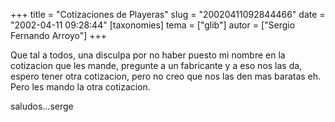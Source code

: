 +++
title = "Cotizaciones de Playeras"
slug = "20020411092844466"
date = "2002-04-11 09:28:44"
[taxonomies]
tema = ["glib"]
autor = ["Sergio Fernando Arroyo"]
+++

Que tal a todos, una disculpa por no haber puesto mi nombre en la
cotizacion que les mande, pregunte a un fabricante y a eso nos las da,
espero tener otra cotizacion, pero no creo que nos las den mas baratas
eh. Pero les mando la otra cotizacion.

saludos...serge

